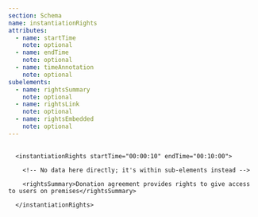 ```yaml
---
section: Schema
name: instantiationRights
attributes:
  - name: startTime
    note: optional
  - name: endTime
    note: optional
  - name: timeAnnotation
    note: optional
subelements:
  - name: rightsSummary
    note: optional
  - name: rightsLink
    note: optional
  - name: rightsEmbedded
    note: optional
---
```

<pre>
  <code>
  &lt;instantiationRights startTime=&quot;00:00:10&quot; endTime=&quot;00:10:00&quot;&gt;<br>
    &lt;!-- No data here directly; it's within sub-elements instead --&gt;<br>
    &lt;rightsSummary&gt;Donation agreement provides rights to give access to users on premises&lt;/rightsSummary&gt;<br>
  &lt;/instantiationRights&gt;
  </code>
</pre>
